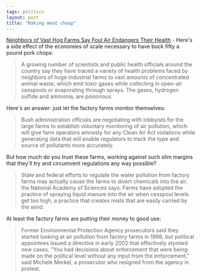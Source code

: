 ```yaml
---
tags: politics
layout: post
title: "Making meat cheap"
---
```




<a href="http://nytimes.com/2003/05/11/health/11HOGS.html">Neighbors of Vast Hog Farms Say Foul Air Endangers Their Health</a> - Here's a side effect of the economies of scale necessary to have buck fifty a pound pork chops:</p>

<blockquote>A growing number of scientists and public health officials around the country say they have traced a variety of health problems faced by neighbors of huge industrial farms to vast amounts of concentrated animal waste, which emit toxic gases while collecting in open-air cesspools or evaporating through sprays. The gases, hydrogen sulfide and ammonia, are poisonous.</blockquote>

<p>Here's an answer: just let the factory farms monitor themselves:</p>

<blockquote>Bush administration officials are negotiating with lobbyists for the large farms to establish voluntary monitoring of air pollution, which will give farm operators amnesty for any Clean Air Act violations while generating data that will enable regulators to track the type and source of pollutants more accurately.</blockquote>

<p>But how much do you trust these farms, working against such slim margins that they'll try and circumvent regulations any way possible?</p>

<blockquote>State and federal efforts to regulate the water pollution from factory farms may actually cause the farms to divert chemicals into the air, the National Academy of Sciences says. Farms have adopted the practice of spraying liquid manure into the air when cesspool levels get too high, a practice that creates mists that are easily carried by the wind.</blockquote>

<p>At least the factory farms are putting their money to good use:</p>

<blockquote>Former Environmental Protection Agency prosecutors said they started looking at air pollution from factory farms in 1998, but political appointees issued a directive in early 2002 that effectively stymied new cases. "You had decisions about enforcement that were being made on the political level without any input from the enforcement," said Michele Merkel, a prosecutor who resigned from the agency in protest.</blockquote>


